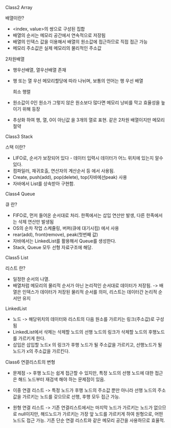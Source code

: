 Class2 Array

 배열이란?
- <index, value>의 쌍으로 구성된 집합
- 배열의 순서는 메모리 공간에서 연속적으로 저장됨
- 배열의 인덱스 값을 이용해서 배열의 원소값에 접근하므로 직접 접근 가능
- 메모리 주소값은 실제 메모리의 물리적인 주소값 

 2차원배열
- 행우선배열, 열우선배열 존재
- 행 또는 열 우선 메모리할당에 따라 나뉘며, 보통의 언어는 행 우선 배열

  희소 행렬
- 원소값이 0인 원소가 그렇지 않은 원소보다 많다면 메모리 낭비를 막고 효율성을 높이기 위해 등장
- 추상화 하여 행, 열, 0이 아닌값 을 3개의 열로 표현. 같은 2차원 배열이지만 메모리 절약

Class3 Stack

 스택 이란?
- LIFO로, 순서가 보장되어 있다 - 데이터 입력시 데이터가 어느 위치에 있는지 알수 있다.
- 컴파일러, 재귀호출, 연산자의 계산순서 등 에서 사용됨.
- Create, push(add), pop(delete), top(자바에선peak) 사용
- 자바에서 List를 상속받아 구현함.

Class4 Queue

 큐 란?
- FIFO로, 먼저 들어온 순서대로 처리. 한쪽에서는 삽입 연산만 발생, 다른 한족에서는 삭제 연산만 발생됨
- OS의 순차 작업 스케쥴링, 버퍼(큐에 대기시킴) 에서 사용
- rear(add), front(remove), peak(첫번째 값)
- 자바에서는 LinkedList를 활용해서 Queue를 생성한다.
- Stack, Queue 모두 선형 자료구조에 해당.

Class5 List
 
 리스트 란?
- 일정한 순서의 나열.
- 배열처럼 메모리의 물리적 순서가 아닌 논리적인 순서대로 데이터가 저장됨.
  -> 배열은 인덱스가 데이터가 저장된 물리적 순서를 의미, 리스트는 데이터간 논리적 순서만 유지
  
 LinkedList
- 노드 -> 해당위치의 데이터와 리스트의 다음 원소를 가르키는 링크(주소값)로 구성됨
- LinkedList에서 삭제는 삭제할 노드의 선행 노드의 링크가 삭제할 노드의 후행노드를 가르키게 한다.
- 삽입은 삽입할 노드x 의 링크가 후행 노드가 될 주소값을 가르키고, 선행노드가 될 노드가 x의 주소값을 가르킨다.

Class6 연결리스트의 변형

- 문제점 -> 후행 노드는 쉽게 접근할 수 있지만, 특정 노드의 선행 노드에 대한 접근은
  해드 노드부터 재검색 해야 하는 문제점이 있음.
- 이중 연결 리스트 -> 특정 노드가 후행 노드의 주소값 뿐만 아니라 선행 노드의 주소값을 가르키는
                노드를 갖으므로 선행, 후행 모두 접근 가능.
  
- 원형 연결 리스트 -> 기존 연결리스트에서는 마지막 노드가 가르키는 노드가 없으므로 null이지만,
                 해드노드가 가르키는 가장 앞 노드를 가르키게 하여 원형으로, 어떤 노드도 접근 가능. 기존 단순 연결 리스트와 같은 메모리 공간을 사용하므로 효율적. 
